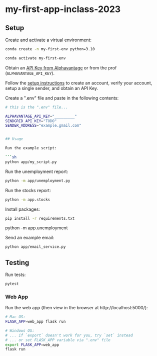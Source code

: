 # my-first-app-inclass-2023

## Setup

Create and activate a virtual environment:

```sh
conda create -n my-first-env python=3.10

conda activate my-first-env
```
Obtain an [API Key from Alphavantage](https://www.alphavantage.co/support/#api-key) or from the prof (`ALPHAVANTAGE_API_KEY`).

Follow the [setup instructions](https://github.com/prof-rossetti/intro-to-python/blob/main/notes/python/packages/sendgrid.md) to create an account, verify your account, setup a single sender, and obtain an API Key.



Create a ".env" file and paste in the following contents:

```sh
# this is the ".env" file...

ALPHAVANTAGE_API_KEY="_________"
SENDGRID_API_KEY="TODO"
SENDER_ADDRESS="example.gmail.com"


## Usage

Run the example script:

```sh
python app/my_script.py
```

Run the unemployment report:
```sh
python -m app/unemployment.py

```
Run the stocks report:

```sh
python -m app.stocks
```

Install packages:
```sh
pip install -r requirements.txt
```
python -m app.unemployment

Send an example email:


```sh
python app/email_service.py
```

## Testing

Run tests:

```sh
pytest
```



### Web App

Run the web app (then view in the browser at http://localhost:5000/):

```sh
# Mac OS:
FLASK_APP=web_app flask run

# Windows OS:
# ... if `export` doesn't work for you, try `set` instead
# ... or set FLASK_APP variable via ".env" file
export FLASK_APP=web_app
flask run
```